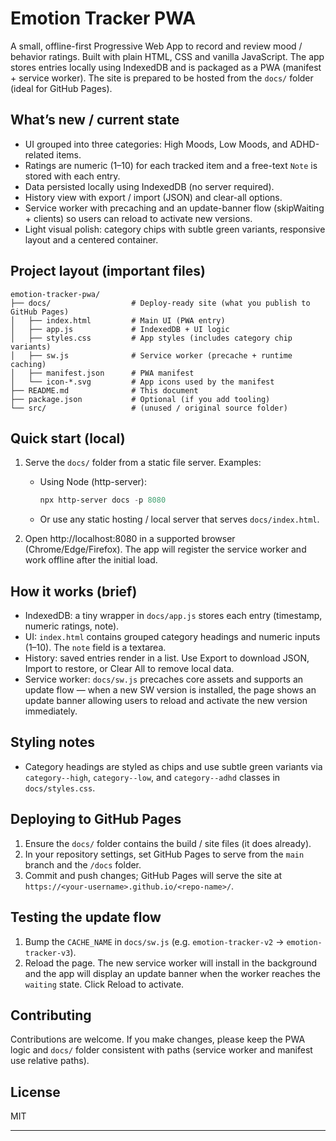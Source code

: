 # Emotion Tracker PWA

A small, offline-first Progressive Web App to record and review mood / behavior ratings. Built with plain HTML, CSS and vanilla JavaScript. The app stores entries locally using IndexedDB and is packaged as a PWA (manifest + service worker). The site is prepared to be hosted from the `docs/` folder (ideal for GitHub Pages).

## What’s new / current state
- UI grouped into three categories: High Moods, Low Moods, and ADHD-related items.
- Ratings are numeric (1–10) for each tracked item and a free-text `Note` is stored with each entry.
- Data persisted locally using IndexedDB (no server required).
- History view with export / import (JSON) and clear-all options.
- Service worker with precaching and an update-banner flow (skipWaiting + clients) so users can reload to activate new versions.
- Light visual polish: category chips with subtle green variants, responsive layout and a centered container.

## Project layout (important files)
```
emotion-tracker-pwa/
├── docs/                  # Deploy-ready site (what you publish to GitHub Pages)
│   ├── index.html         # Main UI (PWA entry)
│   ├── app.js             # IndexedDB + UI logic
│   ├── styles.css         # App styles (includes category chip variants)
│   ├── sw.js              # Service worker (precache + runtime caching)
│   ├── manifest.json      # PWA manifest
│   └── icon-*.svg         # App icons used by the manifest
├── README.md              # This document
├── package.json           # Optional (if you add tooling)
└── src/                   # (unused / original source folder)
```

## Quick start (local)
1. Serve the `docs/` folder from a static file server. Examples:

	 - Using Node (http-server):

		 ```powershell
		 npx http-server docs -p 8080
		 ```

	 - Or use any static hosting / local server that serves `docs/index.html`.

2. Open http://localhost:8080 in a supported browser (Chrome/Edge/Firefox). The app will register the service worker and work offline after the initial load.

## How it works (brief)
- IndexedDB: a tiny wrapper in `docs/app.js` stores each entry (timestamp, numeric ratings, note).
- UI: `index.html` contains grouped category headings and numeric inputs (1–10). The `note` field is a textarea.
- History: saved entries render in a list. Use Export to download JSON, Import to restore, or Clear All to remove local data.
- Service worker: `docs/sw.js` precaches core assets and supports an update flow — when a new SW version is installed, the page shows an update banner allowing users to reload and activate the new version immediately.

## Styling notes
- Category headings are styled as chips and use subtle green variants via `category--high`, `category--low`, and `category--adhd` classes in `docs/styles.css`.

## Deploying to GitHub Pages
1. Ensure the `docs/` folder contains the build / site files (it does already).
2. In your repository settings, set GitHub Pages to serve from the `main` branch and the `/docs` folder.
3. Commit and push changes; GitHub Pages will serve the site at `https://<your-username>.github.io/<repo-name>/`.

## Testing the update flow
1. Bump the `CACHE_NAME` in `docs/sw.js` (e.g. `emotion-tracker-v2` → `emotion-tracker-v3`).
2. Reload the page. The new service worker will install in the background and the app will display an update banner when the worker reaches the `waiting` state. Click Reload to activate.

## Contributing
Contributions are welcome. If you make changes, please keep the PWA logic and `docs/` folder consistent with paths (service worker and manifest use relative paths).

## License
MIT

---

